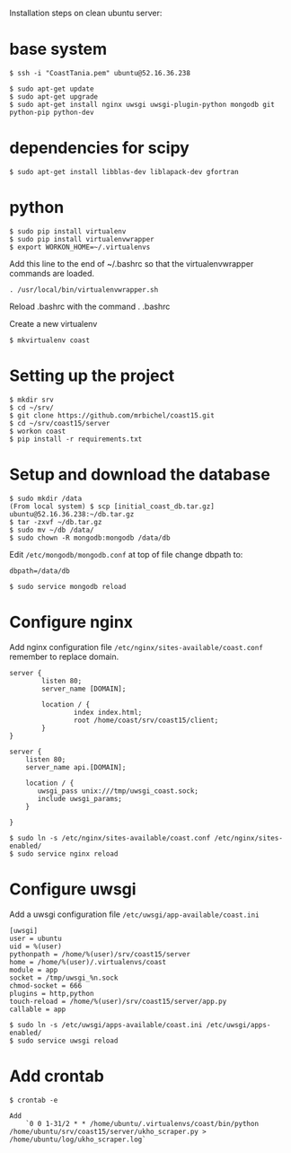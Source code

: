 Installation steps on clean ubuntu server: 

# base system

    $ ssh -i "CoastTania.pem" ubuntu@52.16.36.238

    $ sudo apt-get update
    $ sudo apt-get upgrade
    $ sudo apt-get install nginx uwsgi uwsgi-plugin-python mongodb git python-pip python-dev

# dependencies for scipy
    
    $ sudo apt-get install libblas-dev liblapack-dev gfortran

# python

    $ sudo pip install virtualenv
    $ sudo pip install virtualenvwrapper
    $ export WORKON_HOME=~/.virtualenvs

Add this line to the end of ~/.bashrc so that the virtualenvwrapper commands are loaded.

    . /usr/local/bin/virtualenvwrapper.sh

Reload .bashrc with the command . .bashrc 

Create a new virtualenv

    $ mkvirtualenv coast

# Setting up the project

    $ mkdir srv
    $ cd ~/srv/
    $ git clone https://github.com/mrbichel/coast15.git
    $ cd ~/srv/coast15/server
    $ workon coast
    $ pip install -r requirements.txt

# Setup and download the database

    $ sudo mkdir /data
    (From local system) $ scp [initial_coast_db.tar.gz] ubuntu@52.16.36.238:~/db.tar.gz
    $ tar -zxvf ~/db.tar.gz
    $ sudo mv ~/db /data/
    $ sudo chown -R mongodb:mongodb /data/db

Edit `/etc/mongodb/mongodb.conf` at top of file change dbpath to:

    dbpath=/data/db

    $ sudo service mongodb reload


# Configure nginx 
    
Add nginx configuration file `/etc/nginx/sites-available/coast.conf` remember to replace domain.

```
server {
        listen 80;
        server_name [DOMAIN];

        location / {
                index index.html;
                root /home/coast/srv/coast15/client;
        }
}

server {
    listen 80;
    server_name api.[DOMAIN];

    location / {
       uwsgi_pass unix:///tmp/uwsgi_coast.sock;
       include uwsgi_params;
    }

}
```
    $ sudo ln -s /etc/nginx/sites-available/coast.conf /etc/nginx/sites-enabled/
    $ sudo service nginx reload


# Configure uwsgi 
    
Add a uwsgi configuration file `/etc/uwsgi/app-available/coast.ini`
    
```
[uwsgi]
user = ubuntu
uid = %(user)
pythonpath = /home/%(user)/srv/coast15/server
home = /home/%(user)/.virtualenvs/coast
module = app
socket = /tmp/uwsgi_%n.sock
chmod-socket = 666
plugins = http,python
touch-reload = /home/%(user)/srv/coast15/server/app.py
callable = app
```

    $ sudo ln -s /etc/uwsgi/apps-available/coast.ini /etc/uwsgi/apps-enabled/
    $ sudo service uwsgi reload

# Add crontab
    
    $ crontab -e

    Add 
        `0 0 1-31/2 * * /home/ubuntu/.virtualenvs/coast/bin/python /home/ubuntu/srv/coast15/server/ukho_scraper.py > /home/ubuntu/log/ukho_scraper.log`


